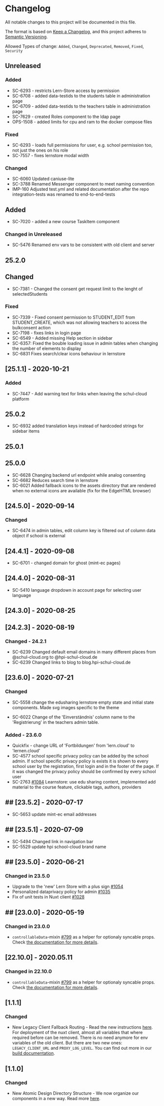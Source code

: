# Changelog

All notable changes to this project will be documented in this file.

The format is based on [Keep a Changelog](https://keepachangelog.com/en/1.0.0/), and this project adheres to [Semantic Versioning](https://semver.org/spec/v2.0.0.html).

Allowed Types of change: `Added`, `Changed`, `Deprecated`, `Removed`, `Fixed`, `Security`

## Unreleased

### Added

- SC-6293 - restricts Lern-Store access by permission
- SC-6708 - added data-testids to the students table in administration page
- SC-6709 - added data-testids to the teachers table in administration page
- SC-7629 - created Roles component to the ldap page
- OPS-1508 - added limits for cpu and ram to the docker compose files

### Fixed

- SC-6293 - loads full permissions for user, e.g. school permission too, not just the ones on his role
- SC-7557 - fixes lernstore modal width

### Changed

- SC-6060 Updated caniuse-lite
- SC-3788 Renamed Messenger component to meet naming convention
- IMP-160 Adjusted test.yml and related documentation after the repo integration-tests was renamed to end-to-end-tests

## Added

- SC-7020 - added a new course TaskItem component

### Changed in Unreleased

- SC-5476 Renamed env vars to be consistent with old client and server

## 25.2.0

## Changed

- SC-7381 - Changed the consent get request limit to the lenght of selectedStudents

### Fixed

- SC-7339 - Fixed consent permission to STUDENT_EDIT from STUDENT_CREATE, which was not allowing teachers to access the bulkconsent action
- SC-7198 - fixes links in login page
- SC-6549 - Added missing Help section in sidebar
- SC-6357: Fixed the bouble loading issue in admin tables when changing the number of elements to display
- SC-6831 Fixes search/clear icons behaviour in lernstore

## [25.1.1] - 2020-10-21

### Added

- SC-7447 - Add warning text for links when leaving the schul-cloud platform

## 25.0.2

- SC-6932 added translation keys instead of hardcoded strings for sidebar items

## 25.0.1

## 25.0.0

- SC-6628 Changing backend url endpoint while analog consenting
- SC-6682 Reduces search time in lernstore
- SC-6021 Added fallback icons to the assets directory that are rendered when no external icons are available (fix for the EdgeHTML browser)

## [24.5.0] - 2020-09-14

### Changed

- SC-6474 in admin tables, edit column key is filtered out of column data object if school is external

## [24.4.1] - 2020-09-08

- SC-6701 - changed domain for ghost (mint-ec pages)

## [24.4.0] - 2020-08-31

- SC-5410 language dropdown in account page for selecting user language

## [24.3.0] - 2020-08-25

## [24.2.3] - 2020-08-19

### Changed - 24.2.1

- SC-6239 Changed default email domains in many different places from @schul-cloud.org to @hpi-schul-cloud.de
- SC-6239 Changed links to blog to blog.hpi-schul-cloud.de

## [23.6.0] - 2020-07-21

### Changed

- SC-5558 change the edusharing lernstore empty state and initial state components. Made svg images specific to the theme

- SC-6022 Change of the 'Einverständnis' column name to the 'Registrierung' in the teachers admin table.

### Added - 23.6.0

- Quickfix - change URL of 'Fortbildungen' from 'lern.cloud' to 'lernen.cloud'
- SC-4577 school specific privacy policy can be added by the school admin. If school specific privacy policy is exists it is shown to every school user by the registration, first login and in the footer of the page. If it was changed the privacy policy should be confirmed by every school user
- SC-2763 [#1084](https://github.com/schul-cloud/nuxt-client/pull/1084) Learnstore: use edu sharing content, implemented add material to the course feature, clickable tags, authors, providers

## ## [23.5.2] - 2020-07-17

- SC-5653 update mint-ec email addresses

## ## [23.5.1] - 2020-07-09

- SC-5494 Changed link in navigation bar
- SC-5529 update hpi school-cloud brand name

## ## [23.5.0] - 2020-06-21

### Changed in 23.5.0

- Upgrade to the 'new' Lern Store with a plus sign [#1054](https://github.com/schul-cloud/nuxt-client/pull/1054)
- Personalized dataprivacy policy for admin [#1035](https://github.com/schul-cloud/nuxt-client/pull/1035)
- Fix of unit tests in Nuxt client [#1028](https://github.com/schul-cloud/nuxt-client/pull/1028)

## ## [23.0.0] - 2020-05-19

### Changed in 23.0.0

- `controllableData`-mixin [#799](https://github.com/schul-cloud/nuxt-client/pull/799) as a helper for optionaly syncable props. Check [the documentation for more details](./docs/1-Tutorials/OptionalyPropControllableData.md).

## [22.10.0] - 2020.05.11

### Changed in 22.10.0

- `controllableData`-mixin [#799](https://github.com/schul-cloud/nuxt-client/pull/799) as a helper for optionaly syncable props. Check [the documentation for more details](./docs/1-Tutorials/OptionalyPropControllableData.md).

## [1.1.1]

### Changed

- New Legacy Client Fallback Routing - Read the new instructions [here](/1-Tutorials/FallbackRoutingForOldClient.md). For deployment of the nuxt client, almost all variables that where required before can be removed. There is no need anymore for env variables of the old client. But there are two new ones: `LEGACY_CLIENT_URL` and `PROXY_LOG_LEVEL`. You can find out more in our [build documentation](0-GettingStarted/1-Build.md#http://localhost:4002/0-GettingStarted/1-Build.html#environment-variables-runtime).

## [1.1.0]

### Changed

- New Atomic Design Directory Structure - We now organize our components in a new way. Read more [here](/0-GettingStarted/3-DirectoryStructure.md#src-components).
